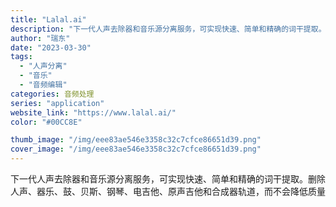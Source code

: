 ```yaml
---
title: "Lalal.ai"
description: "下一代人声去除器和音乐源分离服务，可实现快速、简单和精确的词干提取。删除人声、器乐、鼓、贝斯、钢琴、电吉他、原声吉他和合"
author: "瑞东"
date: "2023-03-30"
tags:
  - "人声分离"
  - "音乐"
  - "音频编辑"
categories: 音频处理
series: "application"
website_link: "https://www.lalal.ai/"
color: "#00CC8E"

thumb_image: "/img/eee83ae546e3358c32c7cfce86651d39.png"
cover_image: "/img/eee83ae546e3358c32c7cfce86651d39.png"
---
```


下一代人声去除器和音乐源分离服务，可实现快速、简单和精确的词干提取。删除人声、器乐、鼓、贝斯、钢琴、电吉他、原声吉他和合成器轨道，而不会降低质量 